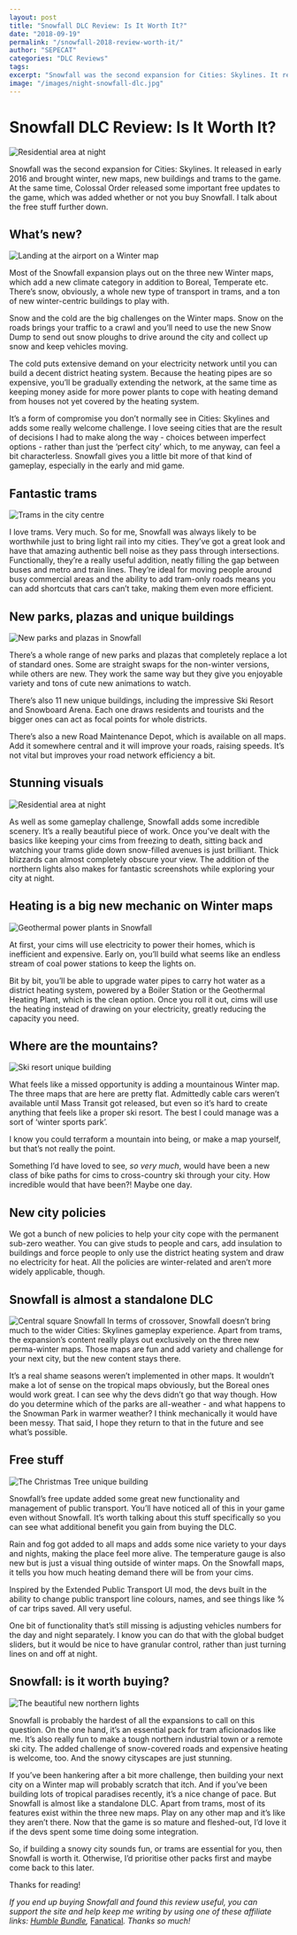 ```yaml
---
layout: post
title: "Snowfall DLC Review: Is It Worth It?"
date: "2018-09-19"
permalink: "/snowfall-2018-review-worth-it/"
author: "SEPECAT"
categories: "DLC Reviews"
tags:
excerpt: "Snowfall was the second expansion for Cities: Skylines. It released in early 2016 and brought winter, new maps, new buildings and trams to the game." 
image: "/images/night-snowfall-dlc.jpg"
---
```


# Snowfall DLC Review: Is It Worth It?

![Residential area at night](/images/residential-snowfall-night.jpg)

Snowfall was the second expansion for Cities: Skylines. It released in early 2016 and brought winter, new maps, new buildings and trams to the game. At the same time, Colossal Order released some important free updates to the game, which was added whether or not you buy Snowfall. I talk about the free stuff further down.

## What’s new?

![Landing at the airport on a Winter map](/images/airport-snowfall-northern-lights.jpg)

Most of the Snowfall expansion plays out on the three new Winter maps, which add a new climate category in addition to Boreal, Temperate etc. There’s snow, obviously, a whole new type of transport in trams, and a ton of new winter-centric buildings to play with. 

Snow and the cold are the big challenges on the Winter maps. Snow on the roads brings your traffic to a crawl and you’ll need to use the new Snow Dump to send out snow ploughs to drive around the city and collect up snow and keep vehicles moving.

The cold puts extensive demand on your electricity network until you can build a decent district heating system. Because the heating pipes are so expensive, you’ll be gradually extending the network, at the same time as keeping money aside for more power plants to cope with heating demand from houses not yet covered by the heating system.

It’s a form of compromise you don’t normally see in Cities: Skylines and adds some really welcome challenge. I love seeing cities that are the result of decisions I had to make along the way - choices between imperfect options - rather than just the ‘perfect city’ which, to me anyway, can feel a bit characterless. Snowfall gives you a little bit more of that kind of gameplay, especially in the early and mid game.

## Fantastic trams

![Trams in the city centre](/images/trams-snowfall.jpg)

I love trams. Very much. So for me, Snowfall was always likely to be worthwhile just to bring light rail into my cities. They’ve got a great look and have that amazing authentic bell noise as they pass through intersections.
Functionally, they’re a really useful addition, neatly filling the gap between buses and metro and train lines. They’re ideal for moving people around busy commercial areas and the ability to add tram-only roads means you can add shortcuts that cars can’t take, making them even more efficient.

## New parks, plazas and unique buildings

![New parks and plazas in Snowfall](/images/snowmobile-snowfall.jpg)

There’s a whole range of new parks and plazas that completely replace a lot of standard ones. Some are straight swaps for the non-winter versions, while others are new. They work the same way but they give you enjoyable variety and tons of cute new animations to watch.

There’s also 11 new unique buildings, including the impressive Ski Resort and Snowboard Arena. Each one draws residents and tourists and the bigger ones can act as focal points for whole districts.

There’s also a new Road Maintenance Depot, which is available on all maps. Add it somewhere central and it will improve your roads, raising speeds. It’s not vital but improves your road network efficiency a bit.

## Stunning visuals

![Residential area at night](/images/residential-northern-lights.jpg)

As well as some gameplay challenge, Snowfall adds some incredible scenery. It’s a really beautiful piece of work. Once you’ve dealt with the basics like keeping your cims from freezing to death, sitting back and watching your trams glide down snow-filled avenues is just brilliant. Thick blizzards can almost completely obscure your view. The addition of the northern lights also makes for fantastic screenshots while exploring your city at night.

## Heating is a big new mechanic on Winter maps

![Geothermal power plants in Snowfall](/images/geothermal-heating-plant.jpg)

At first, your cims will use electricity to power their homes, which is inefficient and expensive. Early on, you’ll build what seems like an endless stream of coal power stations to keep the lights on.

Bit by bit, you’ll be able to upgrade water pipes to carry hot water as a district heating system, powered by a Boiler Station or the Geothermal Heating Plant, which is the clean option. Once you roll it out, cims will use the heating instead of drawing on your electricity, greatly reducing the capacity you need.

## Where are the mountains?

![Ski resort unique building](/images/ski-resort-snowfall.jpg)

What feels like a missed opportunity is adding a mountainous Winter map. The three maps that are here are pretty flat. Admittedly cable cars weren’t available until Mass Transit got released, but even so it’s hard to create anything that feels like a proper ski resort. The best I could manage was a sort of ‘winter sports park’.

I know you could terraform a mountain into being, or make a map yourself, but that’s not really the point.

Something I’d have loved to see, *so very much*, would have been a new class of bike paths for cims to cross-country ski through your city. How incredible would that have been?! Maybe one day.

## New city policies

We got a bunch of new policies to help your city cope with the permanent sub-zero weather. You can give studs to people and cars, add insulation to buildings and force people to only use the district heating system and draw no electricity for heat. All the policies are winter-related and aren’t more widely applicable, though.

## Snowfall is almost a standalone DLC

![Central square Snowfall](/images/square-snowfall.jpg)
In terms of crossover, Snowfall doesn’t bring much to the wider Cities: Skylines gameplay experience. Apart from trams, the expansion’s content really plays out exclusively on the three new perma-winter maps. Those maps are fun and add variety and challenge for your next city, but the new content stays there. 

It’s a real shame seasons weren’t implemented in other maps. It wouldn’t make a lot of sense on the tropical maps obviously, but the Boreal ones would work great. I can see why the devs didn’t go that way though. How do you determine which of the parks are all-weather - and what happens to the Snowman Park in warmer weather? I think mechanically it would have been messy. That said, I hope they return to that in the future and see what’s possible.

## Free stuff

![The Christmas Tree unique building](/images/christmas-tree-snowfall.jpg)

Snowfall’s free update added some great new functionality and management of public transport. You’ll have noticed all of this in your game even without Snowfall. It’s worth talking about this stuff specifically so you can see what additional benefit you gain from buying the DLC.

Rain and fog got added to all maps and adds some nice variety to your days and nights, making the place feel more alive. The temperature gauge is also new but is just a visual thing outside of winter maps. On the Snowfall maps, it tells you how much heating demand there will be from your cims.

Inspired by the Extended Public Transport UI mod, the devs built in the ability to change public transport line colours, names, and see things like % of car trips saved. All very useful.

One bit of functionality that’s still missing is adjusting vehicles numbers for the day and night separately. I know you can do that with the global budget sliders, but it would be nice to have granular control, rather than just turning lines on and off at night.

## Snowfall: is it worth buying?

![The beautiful new northern lights](/images/northern-lights.jpg)

Snowfall is probably the hardest of all the expansions to call on this question. On the one hand, it’s an essential pack for tram aficionados like me. It’s also really fun to make a tough northern industrial town or a remote ski city. The added challenge of snow-covered roads and expensive heating is welcome, too. And the snowy cityscapes are just stunning.

If you’ve been hankering after a bit more challenge, then building your next city on a Winter map will probably scratch that itch. And if you’ve been building lots of tropical paradises recently, it’s a nice change of pace.
But Snowfall is almost like a standalone DLC. Apart from trams, most of its features exist within the three new maps. Play on any other map and it’s like they aren’t there. Now that the game is so mature and fleshed-out, I’d love it if the devs spent some time doing some integration.

So, if building a snowy city sounds fun, or trams are essential for you, then Snowfall is worth it. Otherwise, I’d prioritise other packs first and maybe come back to this later.

Thanks for reading!

*If you end up buying Snowfall and found this review useful, you can support the site and help keep me writing by using one of these affiliate links:* [*Humble Bundle*](https://www.humblebundle.com/store/cities-skylines-snowfall?partner=twcb)*,* [Fanatical](http://www.anrdoezrs.net/links/8883448/type/dlg/https://www.fanatical.com/en/dlc/cities-skylines-snowfall-dlc)*. Thanks so much!*